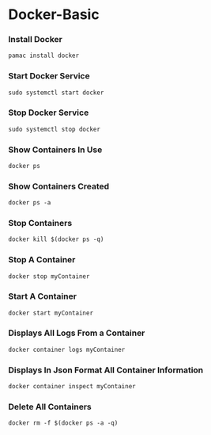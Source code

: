 <h1>Docker-Basic</h1>

### Install Docker
```xml
pamac install docker
```

### Start Docker Service
```xml
sudo systemctl start docker
```

### Stop Docker Service
```xml
sudo systemctl stop docker
```

### Show Containers In Use
```xml
docker ps
```

### Show Containers Created
```xml
docker ps -a
```

### Stop Containers
```xml
docker kill $(docker ps -q)
```

### Stop A Container
```xml
docker stop myContainer
```

### Start A Container
```xml
docker start myContainer
```

### Displays All Logs From a Container
```xml
docker container logs myContainer
```

### Displays In Json Format All Container Information
```xml
docker container inspect myContainer
```

### Delete All Containers
```xml
docker rm -f $(docker ps -a -q)
```
